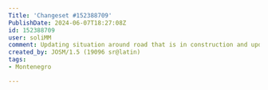 ```yaml
---
Title: 'Changeset #152388709'
PublishDate: 2024-06-07T18:27:08Z
id: 152388709
user: soliMM
comment: Updating situation around road that is in construction and updating geometry of it based on gpx traces in Montenegro. Also removed construction tags on one segment, will leave the rest under construction because of very poor quality even tho it's passable
created_by: JOSM/1.5 (19096 sr@latin)
tags:
- Montenegro

---
```

